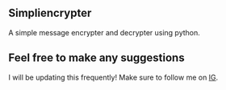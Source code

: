 ## Simpliencrypter
A simple message encrypter and decrypter using python.
## Feel free to make any suggestions 
I will be updating this frequently!
Make sure to follow me on 
    [IG](www.instagram.com/jamjam_officiale).

